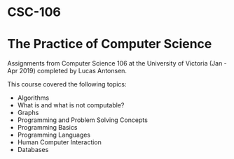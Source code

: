 # CSC-106
# The Practice of Computer Science
Assignments from Computer Science 106 at the University of Victoria (Jan - Apr 2019) completed by Lucas Antonsen.

This course covered the following topics:

* Algorithms
* What is and what is not computable?
* Graphs
* Programming and Problem Solving Concepts
* Programming Basics
* Programming Languages
* Human Computer Interaction
* Databases
